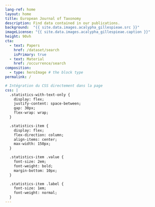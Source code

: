 ```yaml
---
lang-ref: home
layout: home
title: European Journal of Taxonomy
description: Find data contained in our publications.
background:  "{{ site.data.images.acalypha_gillespieae.src }}"
imageLicense: "{{ site.data.images.acalypha_gillespieae.caption }}"
height: 90vh
cta:
  - text: Papers
    href: /dataset/search
    isPrimary: true
  - text: Material
    href: /occurrence/search
composition:
  - type: heroImage # the block type
permalink: /

# Intégration du CSS directement dans la page
css: |
  .statistics-with-text-only {
    display: flex;
    justify-content: space-between;
    gap: 30px;
    flex-wrap: wrap;
  }

  .statistics-item {
    display: flex;
    flex-direction: column;
    align-items: center;
    max-width: 150px;
  }

  .statistics-item .value {
    font-size: 2em;
    font-weight: bold;
    margin-bottom: 10px;
  }

  .statistics-item .label {
    font-size: 1em;
    font-weight: normal;
  }
---
```

